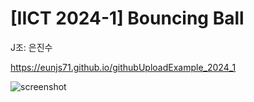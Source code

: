 # [IICT 2024-1] Bouncing Ball

J조: 은진수

https://eunjs71.github.io/githubUploadExample_2024_1

![screenshot](https://eunjs71.github.io/bouncing_ball/screenshot.png)

